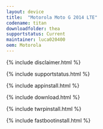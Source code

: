 ```yaml
---
layout: device
title:  "Motorola Moto G 2014 LTE"
codename: titan
downloadfolder: thea
supportstatus: Current
maintainer: luca020400
oem: Motorola
---
```


{% include disclaimer.html %}

{% include supportstatus.html %}

{% include appinstall.html %}

{% include download.html %}

{% include twrpinstall.html %}

{% include fastbootinstall.html %}
